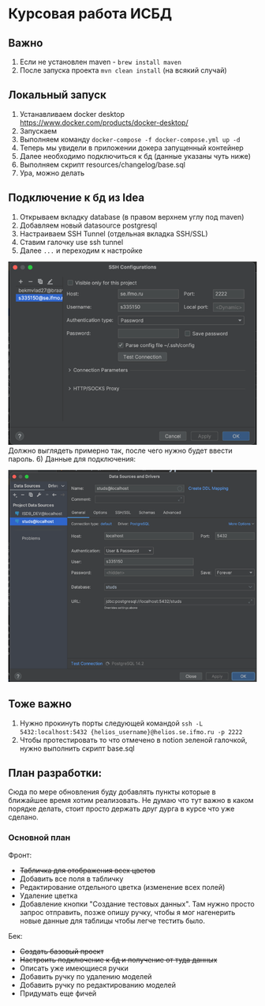 # Курсовая работа ИСБД

## Важно

1) Если не установлен maven - `brew install maven`
2) После запуска проекта `mvn clean install` (на всякий случай)

## Локальный запуск

1) Устанавливаем docker desktop https://www.docker.com/products/docker-desktop/
2) Запускаем
3) Выполняем команду `docker-compose -f docker-compose.yml up -d`
4) Теперь мы увидели в приложении докера запущенный контейнер
5) Далее необходимо подключиться к бд (данные указаны чуть ниже)
6) Выполняем скрипт resources/changelog/base.sql
7) Ура, можно делать

## Подключение к бд из Idea

1) Открываем вкладку database (в правом верхнем углу под maven)
2) Добавляем новый datasource postgresql
3) Настраиваем SSH Tunnel (отдельная вкладка SSH/SSL)
4) Ставим галочку use ssh tunnel
5) Далее `...` и переходим к настройке


![img.png](img.png)
Должно выглядеть примерно так, после чего нужно будет ввести пароль. 
6) Данные для подключения:


![img_1.png](img_1.png)

## Тоже важно
1) Нужно прокинуть порты следующей командой `ssh -L 5432:localhost:5432 {helios_username}@helios.se.ifmo.ru -p 2222`
2) Чтобы протестировать то что отмечено в notion зеленой галочкой, нужно выполнить скрипт base.sql


## План разработки:

Сюда по мере обновления буду добавлять пункты которые в ближайшее время хотим реализовать. Не думаю что тут важно в
каком порядке делать, стоит просто держать друг дурга в курсе что уже сделано.

### Основной план

Фронт:

- ~~Табличка для отображения всех цветов~~
- Добавить все поля в табличку
- Редактирование отдельного цветка (изменение всех полей)
- Удаление цветка
- Добавление кнопки "Создание тестовых данных". Там нужно просто запрос отправить, позже опишу ручку, чтобы я мог
  нагенерить новые данные для таблицы чтобы легче тестить было.

Бек:

- ~~Создать базовый проект~~
- ~~Настроить подключение к бд и получение от туда данных~~
- Описать уже имеющиеся ручки
- Добавить ручку по удалению моделей
- Добавить ручку по редактированию моделей
- Придумать еще фичей
